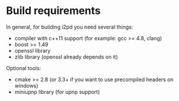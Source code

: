 Build requirements
==================

In general, for building i2pd you need several things:

* compiler with c++11 support (for example: gcc >= 4.8, clang)
* boost >= 1.49
* openssl library
* zlib library (openssl already depends on it)

Optional tools:

* cmake >= 2.8 (or 3.3+ if you want to use precompiled headers on windows)
* miniupnp library (for upnp support)  
